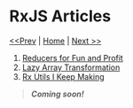 # RxJS Articles

[<<Prev](../section-1/12-whats-next.md) | [Home](../README.md) | [Next >>](../section-3/00-home.md)

1. [Reducers for Fun and Profit](./01-reducers-for-fun-and-profit.md)
2. [Lazy Array Transformation](./02-lazy-array-transformation.md)
3. [Rx Utils I Keep Making](./03-rx-utils-i-keep-making.md)

> ***Coming soon!***